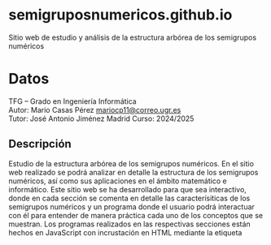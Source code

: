# semigruposnumericos.github.io
Sitio web de estudio y análisis de la estructura arbórea de los semigrupos numéricos

# Datos
TFG – Grado en Ingeniería Informática  
Autor: Mario Casas Pérez <mariocp11@correo.ugr.es>  
Tutor: José Antonio Jiménez Madrid
Curso: 2024/2025

## Descripción
Estudio de la estructura arbórea de los semigrupos numéricos. En el sitio web realizado se podrá analizar en detalle la estructura de los semigrupos numéricos, así como sus aplicaciones en el ámbito matemático e informático. Este sitio web se ha desarrollado para que sea interactivo, donde en cada sección se comenta en detalle las caracterísiticas de los semigrupos numéricos y un programa donde el usuario podrá interactuar con él para entender de manera práctica cada uno de los conceptos que se muestran. Los programas realizados en las respectivas secciones están hechos en JavaScript con incrustación en HTML mediante la etiqueta <script>. Se ha usado HTML para la creación de la página, así como CSS para determinar su diseño.

Adicionalmente, se han añadido 3 algoritmos hechos en el lenguaje de programación C++, donde se ha profundizado en detalle las funcionalidades de los semigrupos numéricos para obtener diferentes funcionalidades de estos. Estos algoritmos se detallan en la memoria a excepción de "algoritmoGeneroMultiplicidadFija", el cuál sigue siendo una investigación abierta actual donde he presentado una solución optimizada.

## Compilación de los algoritmos en C++ en Linux
g++ programa.cpp -o programa

./programa
